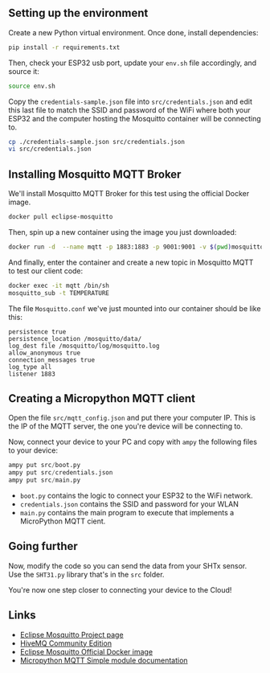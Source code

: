 ## Setting up the environment

Create a new Python virtual environment. Once done, install dependencies:
```bash
pip install -r requirements.txt
```

Then, check your ESP32 usb port, update your `env.sh` file accordingly, and source it:
```bash
source env.sh
```

Copy the `credentials-sample.json` file into `src/credentials.json` and edit this last file to match the SSID and password of the WiFi where both your ESP32 and the computer hosting the Mosquitto container will be connecting to.

```bash
cp ./credentials-sample.json src/credentials.json
vi src/credentials.json
```

## Installing Mosquitto MQTT Broker

We'll install Mosquitto MQTT Broker for this test using the official Docker image.

```bash
docker pull eclipse-mosquitto
```

Then, spin up a new container using the image you just downloaded:

```bash
docker run -d  --name mqtt -p 1883:1883 -p 9001:9001 -v $(pwd)mosquitto/mosquitto.conf:/mosquitto/config/mosquitto.conf eclipse-mosquitto
```

And finally, enter the container and create a new topic in Mosquitto MQTT to test our client code:

```bash
docker exec -it mqtt /bin/sh
mosquitto_sub -t TEMPERATURE
```

The file `Mosquitto.conf` we've just mounted into our container should be like this:

```text
persistence true
persistence_location /mosquitto/data/
log_dest file /mosquitto/log/mosquitto.log
allow_anonymous true
connection_messages true
log_type all
listener 1883
```

## Creating a Micropython MQTT client

Open the file `src/mqtt_config.json` and put there your computer IP. This is the IP of the MQTT server, the one you're device will be connecting to.

Now, connect your device to your PC and copy with `ampy` the following files to your device:

```python
ampy put src/boot.py
ampy put src/credentials.json
ampy put src/main.py
```

- `boot.py` contains the logic to connect your ESP32 to the WiFi network.
- `credentials.json` contains the SSID and password for your WLAN
- `main.py` contains the main program to execute that implements a MicroPython MQTT cient.

## Going further

Now, modify the code so you can send the data from your SHTx sensor. Use the `SHT31.py` library that's in the `src` folder.

You're now one step closer to connecting your device to the Cloud!

## Links
- [Eclipse Mosquitto Project page](https://mosquitto.org)
- [HiveMQ Community Edition](https://github.com/hivemq/hivemq-community-edition)
- [Eclipse Mosquitto Official Docker image](https://hub.docker.com/_/eclipse-mosquitto/)
- [Micropython MQTT Simple module documentation](https://github.com/micropython/micropython-lib/tree/master/micropython/umqtt.simple)